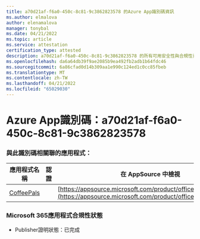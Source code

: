 ```yaml
---
title: a70d21af-f6a0-450c-8c81-9c3862823578 的Azure App識別碼資訊
ms.author: elmalova
author: elenamalova
manager: tonybal
ms.date: 04/21/2022
ms.topic: article
ms.service: attestation
certification_type: attested
description: a70d21af-f6a0-450c-8c81-9c3862823578 的所有可用安全性與合規性資訊。
ms.openlocfilehash: da6a64db39f9ae2085b9ea492fb2adb1b64fdc46
ms.sourcegitcommit: 6a86cfad0d14b309aa1e990c124ed1c0cc85fbeb
ms.translationtype: MT
ms.contentlocale: zh-TW
ms.lasthandoff: 04/21/2022
ms.locfileid: "65029030"
---
```

# <a name="azure-app-id-a70d21af-f6a0-450c-8c81-9c3862823578"></a>Azure App識別碼：a70d21af-f6a0-450c-8c81-9c3862823578


### <a name="apps-associated-with-this-id"></a>與此識別碼相關聯的應用程式：
| **應用程式名稱** | **認證** | **在 AppSource 中檢視** |
|--------------|---------------|-----------------------|
| [CoffeePals](../forward/WA200003040.md) |  | [https://appsource.microsoft.com/product/office/WA200003040](https://appsource.microsoft.com/product/office/WA200003040) |

### <a name="microsoft-365-app-compliance-status"></a>Microsoft 365應用程式合規性狀態
- Publisher證明狀態：已完成
